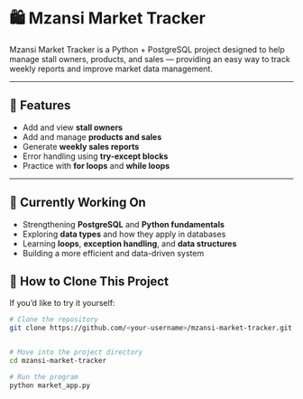  # 🛍️ Mzansi Market Tracker

Mzansi Market Tracker is a Python + PostgreSQL project designed to help manage stall owners, products, and sales — providing an easy way to track weekly reports and improve market data management.

---

## 🚀 Features
- Add and view **stall owners**
- Add and manage **products and sales**
- Generate **weekly sales reports**
- Error handling using **try-except blocks**
- Practice with **for loops** and **while loops**

---

## 🧠 Currently Working On
- Strengthening **PostgreSQL** and **Python fundamentals**
- Exploring **data types** and how they apply in databases
- Learning **loops**, **exception handling**, and **data structures**
- Building a more efficient and data-driven system


## 💾 How to Clone This Project
If you’d like to try it yourself:


```bash
# Clone the repository
git clone https://github.com/<your-username>/mzansi-market-tracker.git


# Move into the project directory
cd mzansi-market-tracker

# Run the program
python market_app.py
